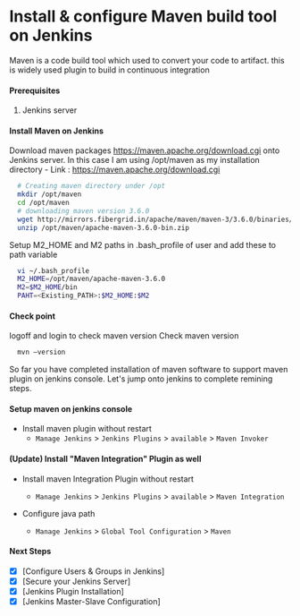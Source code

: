 #  Install & configure Maven build tool on Jenkins
Maven is a code build tool which used to convert your code to artifact. this is widely used plugin to build in continuous integration



#### Prerequisites
1. Jenkins server 

#### Install Maven on Jenkins
Download maven packages https://maven.apache.org/download.cgi onto Jenkins server. In this case I am using /opt/maven as my installation directory
	- Link : https://maven.apache.org/download.cgi
```sh
  # Creating maven directory under /opt
  mkdir /opt/maven
  cd /opt/maven
  # downloading maven version 3.6.0
  wget http://mirrors.fibergrid.in/apache/maven/maven-3/3.6.0/binaries/apache-maven-3.6.0-bin.zip
  unzip /opt/maven/apache-maven-3.6.0-bin.zip
 ```
	
Setup M2_HOME and M2 paths in .bash_profile of user and add these to path variable
```sh
  vi ~/.bash_profile
  M2_HOME=/opt/maven/apache-maven-3.6.0
  M2=$M2_HOME/bin
  PAHT=<Existing_PATH>:$M2_HOME:$M2
```
#### Check point 
logoff and login to check maven version
Check maven version 
```sh
  mvn –version
```
So far you have completed installation of maven software to support maven plugin on jenkins console. Let's jump onto jenkins to complete remining steps. 

#### Setup maven on jenkins console
- Install maven plugin without restart  
  - `Manage Jenkins` > `Jenkins Plugins` > `available` > `Maven Invoker`
  
#### (Update) Install "Maven Integration" Plugin as well
- Install maven Integration Plugin without restart 
  - `Manage Jenkins` > `Jenkins Plugins` > `available` > `Maven Integration`
  
- Configure java path
  - `Manage Jenkins` > `Global Tool Configuration` > `Maven`

#### Next Steps

- [x] [Configure Users & Groups in Jenkins]
- [x] [Secure your Jenkins Server]
- [x] [Jenkins Plugin Installation]
- [x] [Jenkins Master-Slave Configuration]
